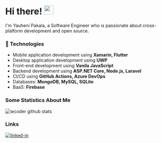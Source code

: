 # Hi there! <img src="https://media.giphy.com/media/hvRJCLFzcasrR4ia7z/giphy.gif" width="29px">

I'm Yauheni Pakala, a Software Engineer who is passionate about cross-platform development and open source.

### 🚀 Technologies

- Mobile application development using **Xamarin, Flutter**
- Desktop application development using **UWP**
- Front-end development using **Vanila JavaScript**
- Backend development using **ASP.NET Core, Node.js, Laravel**
- CI/CD using **GitHub Actions, Azure DevOps**
- Databases: **MongoDB, MySQL, SQLite**
- BaaS: **Firebase**

### Some Statistics About Me

![wcoder github stats](https://github-readme-stats.vercel.app/api?username=wcoder&show_icons=true&theme=vue&count_private=true&bg_color=FFFFFF40)

### Links

[![linked-in](https://img.shields.io/badge/Linked_In-0077B5?style=for-the-badge&logo=LinkedIn&logoColor=white)](https://www.linkedin.com/in/yauhenipakala/)
